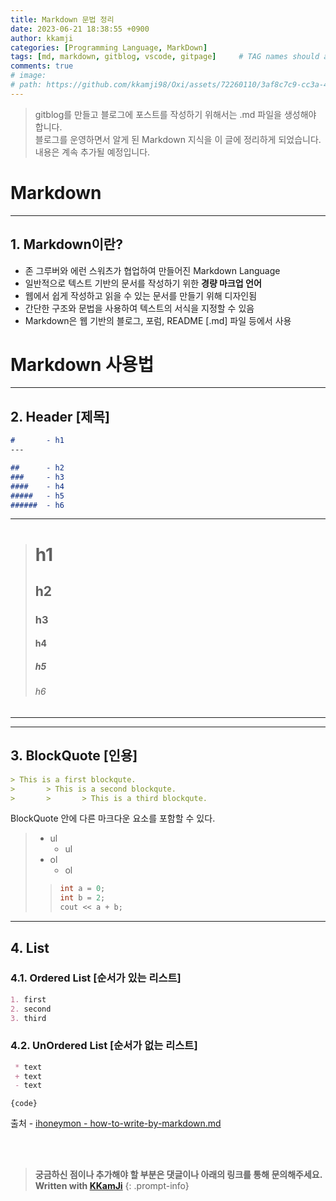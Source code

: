 ```yaml
---
title: Markdown 문법 정리
date: 2023-06-21 18:38:55 +0900
author: kkamji
categories: [Programming Language, MarkDown]
tags: [md, markdown, gitblog, vscode, gitpage]     # TAG names should always be lowercase
comments: true
# image:
# path: https://github.com/kkamji98/Oxi/assets/72260110/3af8c7c9-cc3a-4fed-84d5-c736bad8ba53
---
```


> gitblog를 만들고 블로그에 포스트를 작성하기 위해서는 .md 파일을 생성해야 합니다.  
> 블로그를 운영하면서 알게 된 Markdown 지식을 이 글에 정리하게 되었습니다.  
> 내용은 계속 추가될 예정입니다.  


# Markdown
---

## 1. Markdown이란?
- 존 그루버와 에런 스워츠가 협업하여 만들어진 Markdown Language
- 일반적으로 텍스트 기반의 문서를 작성하기 위한 **경량 마크업 언어**
- 웹에서 쉽게 작성하고 읽을 수 있는 문서를 만들기 위해 디자인됨
- 간단한 구조와 문법을 사용하여 텍스트의 서식을 지정할 수 있음
- Markdown은 웹 기반의 블로그, 포럼, README [.md] 파일 등에서 사용


# Markdown 사용법
---

## 2. Header [제목]

``` markdown
#       - h1
---

##      - h2
###     - h3
####    - h4
#####   - h5
######  - h6
```

- - -

> #       h1
> ##      h2
> ###     h3
> ####    h4
> #####   h5
> ######  h6

- - -
---

## 3. BlockQuote [인용]
``` markdown
> This is a first blockqute.
>       > This is a second blockqute.
>       >       > This is a third blockqute.
```

BlockQuote 안에 다른 마크다운 요소를 포함할 수 있다.
>
> - ul
>   - ul
> - ol
>   - ol
> > ``` c++
> > int a = 0;
> > int b = 2;
> > cout << a + b; 
> > ```

---

## 4. List

### 4.1. Ordered List [순서가 있는 리스트]

``` markdown
1. first
2. second
3. third
```

### 4.2. UnOrdered List [순서가 없는 리스트]

``` markdown
 * text
 + text
 - text
```

<pre><code>{code}</code></pre>

출처 - [ihoneymon - how-to-write-by-markdown.md](https://gist.github.com/ihoneymon/652be052a0727ad59601)

<br><br>

> **궁금하신 점이나 추가해야 할 부분은 댓글이나 아래의 링크를 통해 문의해주세요.**  
> **Written with [KKamJi](https://www.linkedin.com/in/taejikim/)**
{: .prompt-info}
